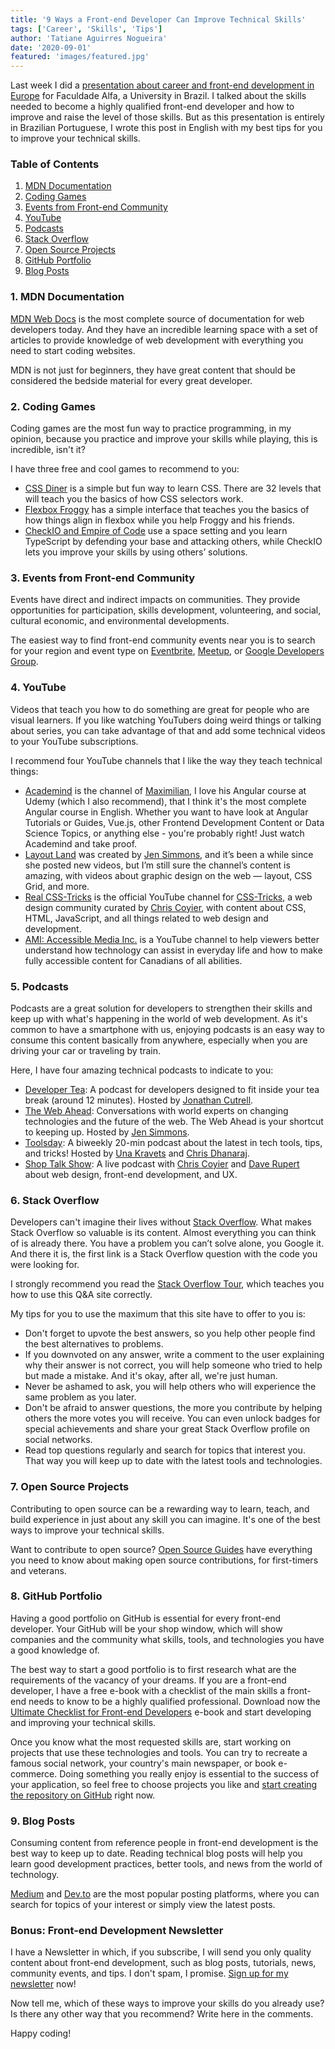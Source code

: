 ```yaml
---
title: '9 Ways a Front-end Developer Can Improve Technical Skills'
tags: ['Career', 'Skills', 'Tips']
author: 'Tatiane Aguirres Nogueira'
date: '2020-09-01'
featured: 'images/featured.jpg'
---
```


Last week I did a <a href="https://www.slideshare.net/TatianeAguirres1/tecnologias-desafios-a-vida-de-uma-frontender-na-europa" class="u-link" target="_blank" rel="noreferrer noopener">presentation about career and front-end development in Europe</a> for <span lang="pt-BR">Faculdade Alfa</span>, a University in Brazil. I talked about the skills needed to become a highly qualified front-end developer and how to improve and raise the level of those skills. But as this presentation is entirely in Brazilian Portuguese, I wrote this post in English with my best tips for you to improve your technical skills.

### Table of Contents

1. <a class='u-link' href='#mdn'>MDN Documentation</a>
2. <a class='u-link' href='#games'>Coding Games</a>
3. <a class='u-link' href='#events'>Events from Front-end Community</a>
4. <a class='u-link' href='#youtube'>YouTube</a>
5. <a class='u-link' href='#podcasts'>Podcasts</a>
6. <a class='u-link' href='#stack-overflow'>Stack Overflow</a>
7. <a class='u-link' href='#open-source'>Open Source Projects</a>
8. <a class='u-link' href='#github-portfolio'>GitHub Portfolio</a>
9. <a class='u-link' href='#blog-posts'>Blog Posts</a>

<section style="position: relative;" class="u-margin-bottom-xlg u-margin-top-xlg">
<span class="u-anchor" id="mdn"></span>

### 1. MDN Documentation

<a href="https://developer.mozilla.org/en-US/docs/Learn" class="u-link" target="_blank" rel="noreferrer noopener">MDN Web Docs</a> is the most complete source of documentation for web developers today. And they have an incredible learning space with a set of articles to provide knowledge of web development with everything you need to start coding websites.

MDN is not just for beginners, they have great content that should be considered the bedside material for every great developer.

</section>

<section style="position: relative;" class="u-margin-bottom-xlg">
<span class="u-anchor" id="games"></span>

### 2. Coding Games

Coding games are the most fun way to practice programming, in my opinion, because you practice and improve your skills while playing, this is incredible, isn't it?

I have three free and cool games to recommend to you:

- <a href="https://flukeout.github.io/" class="u-link" target="_blank" rel="noreferrer noopener">CSS Diner</a> is a simple but fun way to learn CSS. There are 32 levels that will teach you the basics of how CSS selectors work.
- <a href="http://flexboxfroggy.com/" class="u-link" target="_blank" rel="noreferrer noopener">Flexbox Froggy</a> has a simple interface that teaches you the basics of how things align in flexbox while you help Froggy and his friends.
- <a href="http://flexboxfroggy.com/" class="u-link" target="_blank" rel="noreferrer noopener">CheckIO and Empire of Code</a> use a space setting and you learn TypeScript by defending your base and attacking others, while CheckIO lets you improve your skills by using others’ solutions.

</section>

<section style="position: relative;" class="u-margin-bottom-xlg">
<span class="u-anchor" id="events"></span>

### 3. Events from Front-end Community

Events have direct and indirect impacts on communities. They provide opportunities for participation, skills development, volunteering, and social, cultural economic, and environmental developments.

The easiest way to find front-end community events near you is to search for your region and event type on <a href="https://www.eventbrite.com/" class="u-link" target="_blank" rel="noreferrer noopener">Eventbrite</a>, <a href="https://www.meetup.com/" class="u-link" target="_blank" rel="noreferrer noopener">Meetup</a>, or <a href="https://gdg.community.dev/" class="u-link" target="_blank" rel="noreferrer noopener">Google Developers Group</a>.

</section>

<section style="position: relative;" class="u-margin-bottom-xlg">
<span class="u-anchor" id="youtube"></span>

### 4. YouTube

Videos that teach you how to do something are great for people who are visual learners. If you like watching YouTubers doing weird things or talking about series, you can take advantage of that and add some technical videos to your YouTube subscriptions.

I recommend four YouTube channels that I like the way they teach technical things:

- <a href="https://www.youtube.com/c/Academind" class="u-link" target="_blank" rel="noreferrer noopener">Academind</a> is the channel of <a href="https://twitter.com/maxedapps" class="u-link" target="_blank" rel="noreferrer noopener">Maximilian</a>, I love his Angular course at Udemy (which I also recommend), that I think it's the most complete Angular course in English. Whether you want to have look at Angular Tutorials or Guides, Vue.js, other Frontend Development Content or Data Science Topics, or anything else - you're probably right! Just watch Academind and take proof.
- <a href="https://www.youtube.com/c/LayoutLand" class="u-link" target="_blank" rel="noreferrer noopener">Layout Land</a> was created by <a href="https://twitter.com/jensimmons" class="u-link" target="_blank" rel="noreferrer noopener">Jen Simmons</a>, and it’s been a while since she posted new videos, but I’m still sure the channel’s content is amazing, with videos about graphic design on the web — layout, CSS Grid, and more.
- <a href="https://www.youtube.com/user/realcsstricks" class="u-link" target="_blank" rel="noreferrer noopener">Real CSS-Tricks</a> is the official YouTube channel for <a href="https://css-tricks.com/" class="u-link" target="_blank" rel="noreferrer noopener">CSS-Tricks</a>, a web design community curated by <a href="https://twitter.com/chriscoyier" class="u-link" target="_blank" rel="noreferrer noopener">Chris Coyier</a>, with content about CSS, HTML, JavaScript, and all things related to web design and development.
- <a href="https://www.youtube.com/user/AccessibleMedia" class="u-link" target="_blank" rel="noreferrer noopener">AMI: Accessible Media Inc.</a> is a YouTube channel to help viewers better understand how technology can assist in everyday life and how to make fully accessible content for Canadians of all abilities.

</section>

<section style="position: relative;" class="u-margin-bottom-xlg">
<span class="u-anchor" id="podcasts"></span>

### 5. Podcasts

Podcasts are a great solution for developers to strengthen their skills and keep up with what's happening in the world of web development. As it's common to have a smartphone with us, enjoying podcasts is an easy way to consume this content basically from anywhere, especially when you are driving your car or traveling by train.

Here, I have four amazing technical podcasts to indicate to you:

- <a href="https://spec.fm/podcasts/developer-tea" class="u-link" target="_blank" rel="noreferrer noopener">Developer Tea</a>: A podcast for developers designed to fit inside your tea break (around 12 minutes). Hosted by <a href="https://twitter.com/jcutrell" class="u-link" target="_blank" rel="noreferrer noopener">Jonathan Cutrell</a>.
- <a href="http://5by5.tv/webahead" class="u-link" target="_blank" rel="noreferrer noopener">The Web Ahead</a>: Conversations with world experts on changing technologies and the future of the web. The Web Ahead is your shortcut to keeping up. Hosted by <a href="https://twitter.com/jensimmons" class="u-link" target="_blank" rel="noreferrer noopener">Jen Simmons</a>.
- <a href="https://spec.fm/podcasts/toolsday" class="u-link" target="_blank" rel="noreferrer noopener">Toolsday</a>: A biweekly 20-min podcast about the latest in tech tools, tips, and tricks! Hosted by <a href="https://twitter.com/Una" class="u-link" target="_blank" rel="noreferrer noopener">Una Kravets</a> and <a href="https://twitter.com/chrisdhanaraj" class="u-link" target="_blank" rel="noreferrer noopener">Chris Dhanaraj</a>.
- <a href="" class="u-link" target="_blank" rel="noreferrer noopener">Shop Talk Show</a>: A live podcast with <a href="https://twitter.com/chriscoyier" class="u-link" target="_blank" rel="noreferrer noopener">Chris Coyier</a> and <a href="https://twitter.com/davatron5000" class="u-link" target="_blank" rel="noreferrer noopener">Dave Rupert</a> about web design, front-end development, and UX.

</section>

<section style="position: relative;" class="u-margin-bottom-xlg">
<span class="u-anchor" id="stack-overflow"></span>

### 6. Stack Overflow

Developers can't imagine their lives without <a href="https://stackoverflow.com/" class="u-link" target="_blank" rel="noreferrer noopener">Stack Overflow</a>. What makes Stack Overflow so valuable is its content. Almost everything you can think of is already there. You have a problem you can’t solve alone, you Google it. And there it is, the first link is a Stack Overflow question with the code you were looking for.

I strongly recommend you read the <a href="https://stackoverflow.com/tour" class="u-link" target="_blank" rel="noreferrer noopener">Stack Overflow Tour</a>, which teaches you how to use this Q&A site correctly.

My tips for you to use the maximum that this site have to offer to you is:

- Don't forget to upvote the best answers, so you help other people find the best alternatives to problems.
- If you downvoted on any answer, write a comment to the user explaining why their answer is not correct, you will help someone who tried to help but made a mistake. And it's okay, after all, we're just human.
- Never be ashamed to ask, you will help others who will experience the same problem as you later.
- Don't be afraid to answer questions, the more you contribute by helping others the more votes you will receive. You can even unlock badges for special achievements and share your great Stack Overflow profile on social networks.
- Read top questions regularly and search for topics that interest you. That way you will keep up to date with the latest tools and technologies.

</section>

<section style="position: relative;" class="u-margin-bottom-xlg">
<span class="u-anchor" id="open-source"></span>

### 7. Open Source Projects

Contributing to open source can be a rewarding way to learn, teach, and build experience in just about any skill you can imagine. It's one of the best ways to improve your technical skills.

Want to contribute to open source? <a href="https://opensource.guide/how-to-contribute/" class="u-link" target="_blank" rel="noreferrer noopener">Open Source Guides</a> have everything you need to know about making open source contributions, for first-timers and veterans.

</section>

<section style="position: relative;" class="u-margin-bottom-xlg">
<span class="u-anchor" id="github-portfolio"></span>

### 8. GitHub Portfolio

Having a good portfolio on GitHub is essential for every front-end developer. Your GitHub will be your shop window, which will show companies and the community what skills, tools, and technologies you have a good knowledge of.

The best way to start a good portfolio is to first research what are the requirements of the vacancy of your dreams. If you are a front-end developer, I have a free e-book with a checklist of the main skills a front-end needs to know to be a highly qualified professional. Download now the <a href="https://www.tatianeaguirres.com/ebook" class="u-link" target="_blank" rel="noreferrer noopener">Ultimate Checklist for Front-end Developers</a> e-book and start developing and improving your technical skills.

Once you know what the most requested skills are, start working on projects that use these technologies and tools. You can try to recreate a famous social network, your country's main newspaper, or book e-commerce. Doing something you really enjoy is essential to the success of your application, so feel free to choose projects you like and <a href="https://docs.github.com/en/github/getting-started-with-github/quickstart" class="u-link" target="_blank" rel="noreferrer noopener" aria-label="Open GitHub Docs in a new tab">start creating the repository on GitHub</a> right now.

</section>

<section style="position: relative;" class="u-margin-bottom-xlg">
<span class="u-anchor" id="blog-posts"></span>

### 9. Blog Posts

Consuming content from reference people in front-end development is the best way to keep up to date. Reading technical blog posts will help you learn good development practices, better tools, and news from the world of technology.

<a href="https://medium.com/" class="u-link" target="_blank" rel="noreferrer noopener">Medium</a> and <a href="https://dev.to/" class="u-link" target="_blank" rel="noreferrer noopener">Dev.to</a> are the most popular posting platforms, where you can search for topics of your interest or simply view the latest posts.

</section>

### Bonus: Front-end Development Newsletter

I have a Newsletter in which, if you subscribe, I will send you only quality content about front-end development, such as blog posts, tutorials, news, community events, and tips. I don't spam, I promise. <a href="https://www.tatianeaguirres.com/newsletter" class="u-link" target="_blank" rel="noreferrer noopener">Sign up for my newsletter</a> now!

Now tell me, which of these ways to improve your skills do you already use? Is there any other way that you recommend? Write here in the comments.

Happy coding!
